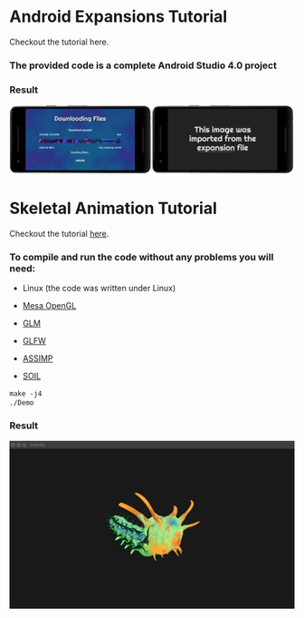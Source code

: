 # Android Expansions Tutorial

Checkout the tutorial here.

### The provided code is a complete Android Studio 4.0 project

### Result

![result](./Android_Expansions/media/result.png?raw=true)

# Skeletal Animation Tutorial

Checkout the tutorial [here](https://code-hub.org/tutorials/1).

### To compile and run the code without any problems you will need:

- Linux (the code was written under Linux)

- [Mesa OpenGL](https://wikihow.com/install-mesa-opengl-on-linux-mint)

- [GLM](https://github.com/g-truc/glm/releases/tag/0.9.8.5)

- [GLFW](https://glfw.org/)

- [ASSIMP](http://assimp.sourceforge.net/main_downloads.html)

- [SOIL](https://lonesock.net/soil.html)

```
make -j4
./Demo
```

### Result

![result](./Skeletal_Animation/media/result.png?raw=true)
